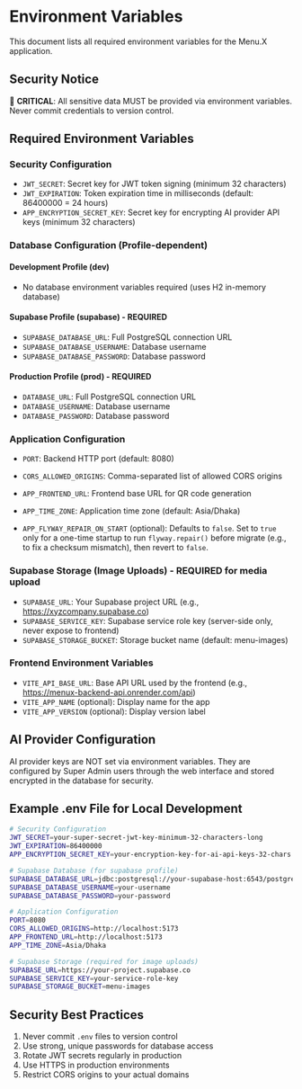 # Environment Variables

This document lists all required environment variables for the Menu.X application.

## Security Notice
🚨 **CRITICAL**: All sensitive data MUST be provided via environment variables. Never commit credentials to version control.

## Required Environment Variables

### Security Configuration
- `JWT_SECRET`: Secret key for JWT token signing (minimum 32 characters)
- `JWT_EXPIRATION`: Token expiration time in milliseconds (default: 86400000 = 24 hours)
- `APP_ENCRYPTION_SECRET_KEY`: Secret key for encrypting AI provider API keys (minimum 32 characters)

### Database Configuration (Profile-dependent)

#### Development Profile (dev)
- No database environment variables required (uses H2 in-memory database)

#### Supabase Profile (supabase) - **REQUIRED**
- `SUPABASE_DATABASE_URL`: Full PostgreSQL connection URL
- `SUPABASE_DATABASE_USERNAME`: Database username
- `SUPABASE_DATABASE_PASSWORD`: Database password

#### Production Profile (prod) - **REQUIRED**
- `DATABASE_URL`: Full PostgreSQL connection URL
- `DATABASE_USERNAME`: Database username
- `DATABASE_PASSWORD`: Database password

### Application Configuration
- `PORT`: Backend HTTP port (default: 8080)
- `CORS_ALLOWED_ORIGINS`: Comma-separated list of allowed CORS origins
- `APP_FRONTEND_URL`: Frontend base URL for QR code generation
- `APP_TIME_ZONE`: Application time zone (default: Asia/Dhaka)

- `APP_FLYWAY_REPAIR_ON_START` (optional): Defaults to `false`. Set to `true` only for a one-time startup to run `flyway.repair()` before migrate (e.g., to fix a checksum mismatch), then revert to `false`.

### Supabase Storage (Image Uploads) - REQUIRED for media upload
- `SUPABASE_URL`: Your Supabase project URL (e.g., https://xyzcompany.supabase.co)
- `SUPABASE_SERVICE_KEY`: Supabase service role key (server-side only, never expose to frontend)
- `SUPABASE_STORAGE_BUCKET`: Storage bucket name (default: menu-images)

### Frontend Environment Variables
- `VITE_API_BASE_URL`: Base API URL used by the frontend (e.g., https://menux-backend-api.onrender.com/api)
- `VITE_APP_NAME` (optional): Display name for the app
- `VITE_APP_VERSION` (optional): Display version label

## AI Provider Configuration
AI provider keys are NOT set via environment variables. They are configured by Super Admin users through the web interface and stored encrypted in the database for security.

## Example .env File for Local Development
```bash
# Security Configuration
JWT_SECRET=your-super-secret-jwt-key-minimum-32-characters-long
JWT_EXPIRATION=86400000
APP_ENCRYPTION_SECRET_KEY=your-encryption-key-for-ai-api-keys-32-chars

# Supabase Database (for supabase profile)
SUPABASE_DATABASE_URL=jdbc:postgresql://your-supabase-host:6543/postgres?sslmode=require
SUPABASE_DATABASE_USERNAME=your-username
SUPABASE_DATABASE_PASSWORD=your-password

# Application Configuration
PORT=8080
CORS_ALLOWED_ORIGINS=http://localhost:5173
APP_FRONTEND_URL=http://localhost:5173
APP_TIME_ZONE=Asia/Dhaka

# Supabase Storage (required for image uploads)
SUPABASE_URL=https://your-project.supabase.co
SUPABASE_SERVICE_KEY=your-service-role-key
SUPABASE_STORAGE_BUCKET=menu-images
```

## Security Best Practices
1. Never commit `.env` files to version control
2. Use strong, unique passwords for database access
3. Rotate JWT secrets regularly in production
4. Use HTTPS in production environments
5. Restrict CORS origins to your actual domains
